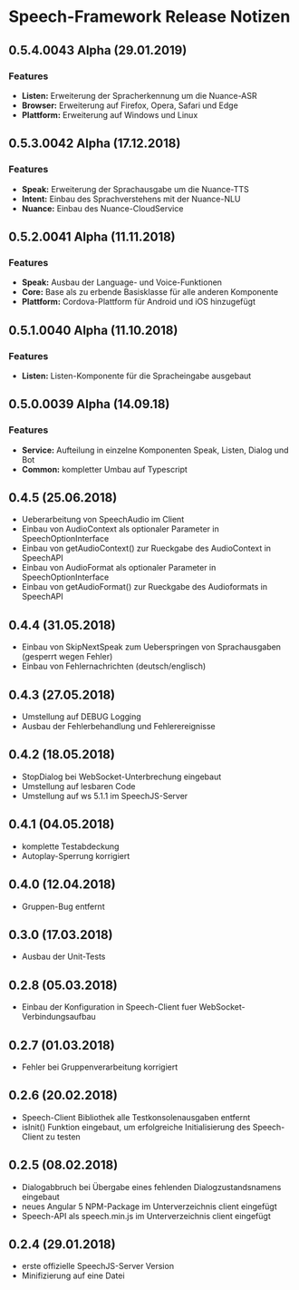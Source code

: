 # Speech-Framework Release Notizen


## 0.5.4.0043 Alpha (29.01.2019)

### Features

* **Listen:** Erweiterung der Spracherkennung um die Nuance-ASR
* **Browser:** Erweiterung auf Firefox, Opera, Safari und Edge
* **Plattform:** Erweiterung auf Windows und Linux


## 0.5.3.0042 Alpha (17.12.2018)

### Features

* **Speak:** Erweiterung der Sprachausgabe um die Nuance-TTS
* **Intent:** Einbau des Sprachverstehens mit der Nuance-NLU
* **Nuance:** Einbau des Nuance-CloudService


## 0.5.2.0041 Alpha (11.11.2018)

### Features

* **Speak:** Ausbau der Language- und Voice-Funktionen
* **Core:** Base als zu erbende Basisklasse für alle anderen Komponente
* **Plattform:** Cordova-Plattform für Android und iOS hinzugefügt


## 0.5.1.0040 Alpha (11.10.2018)

### Features

* **Listen:** Listen-Komponente für die Spracheingabe ausgebaut


## 0.5.0.0039 Alpha (14.09.18)

### Features

* **Service:** Aufteilung in einzelne Komponenten Speak, Listen, Dialog und Bot
* **Common:** kompletter Umbau auf Typescript


## 0.4.5 (25.06.2018)

* Ueberarbeitung von SpeechAudio im Client
* Einbau von AudioContext als optionaler Parameter in SpeechOptionInterface
* Einbau von getAudioContext() zur Rueckgabe des AudioContext in SpeechAPI
* Einbau von AudioFormat als optionaler Parameter in SpeechOptionInterface
* Einbau von getAudioFormat() zur Rueckgabe des Audioformats in SpeechAPI


## 0.4.4 (31.05.2018)

* Einbau von SkipNextSpeak zum Ueberspringen von Sprachausgaben (gesperrt wegen Fehler)
* Einbau von Fehlernachrichten (deutsch/englisch)


## 0.4.3 (27.05.2018)

* Umstellung auf DEBUG Logging
* Ausbau der Fehlerbehandlung und Fehlerereignisse


## 0.4.2 (18.05.2018)

* StopDialog bei WebSocket-Unterbrechung eingebaut
* Umstellung auf lesbaren Code
* Umstellung auf ws 5.1.1 im SpeechJS-Server


## 0.4.1 (04.05.2018)

* komplette Testabdeckung
* Autoplay-Sperrung korrigiert


## 0.4.0 (12.04.2018)

* Gruppen-Bug entfernt


## 0.3.0 (17.03.2018)

* Ausbau der Unit-Tests


## 0.2.8 (05.03.2018)

* Einbau der Konfiguration in Speech-Client fuer WebSocket-Verbindungsaufbau


## 0.2.7 (01.03.2018)

* Fehler bei Gruppenverarbeitung korrigiert


## 0.2.6 (20.02.2018)

* Speech-Client Bibliothek alle Testkonsolenausgaben entfernt
* isInit() Funktion eingebaut, um erfolgreiche Initialisierung des Speech-Client zu testen


## 0.2.5 (08.02.2018)

* Dialogabbruch bei Übergabe eines fehlenden Dialogzustandsnamens eingebaut
* neues Angular 5 NPM-Package im Unterverzeichnis client eingefügt
* Speech-API als speech.min.js im Unterverzeichnis client eingefügt


## 0.2.4 (29.01.2018)

* erste offizielle SpeechJS-Server Version
* Minifizierung auf eine Datei